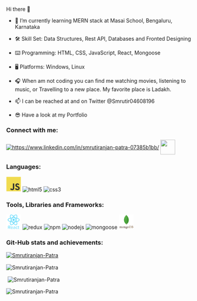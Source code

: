 Hi there 👋
- 🌱 I’m currently learning MERN stack at Masai School, Bengaluru, Karnataka

- 🛠️ Skill Set: Data Structures, Rest API, Databases and Fronted Designing

- ⌨️ Programming: HTML, CSS, JavaScript, React, Mongoose

- 🖥️ Platforms: Windows, Linux

- 🎧 When am not coding you can find me watching movies, listening to music, or Travelling to a new place. My favorite place is Ladakh.

- 📫 I can be reached at and on Twitter @Smrutir04608196

- 😎 Have a look at my Portfolio

<h3 align="left">Connect with me:</h3>
<p align="left">
<a href="https://www.linkedin.com/in/smrutiranjan-patra-07385b1bb/" target="blank"><img align="center" src="https://raw.githubusercontent.com/rahuldkjain/github-profile-readme-generator/master/src/images/icons/Social/linked-in-alt.svg" alt="https://www.linkedin.com/in/smrutiranjan-patra-07385b1bb/" height="30" width="40" /></a>
<a href="https://medium.com/@guessme.smruti" target="blank"><img align="center" src="https://cdn4.iconfinder.com/data/icons/social-media-2210/24/Medium-512.png" alt="" height="40" width="40" /></a>
</p>
<h3 align="left">Languages: </h3>
<p align="left">
  <img src="https://raw.githubusercontent.com/devicons/devicon/master/icons/javascript/javascript-original.svg" alt="javascript" width="40" height="40"/>
  <img width="40" height="40" src="https://user-images.githubusercontent.com/77038661/126056320-83821049-beec-4f4b-ae1b-cfa2697f6eca.png" alt="html5" />
  <img width="40" height="40" src="https://user-images.githubusercontent.com/77038661/126056387-2f04d5ca-4f92-4fd1-b0e7-aa923436afb8.png" alt="css3" />
</p>

<h3 align="left">Tools, Libraries and Frameworks: </h3>
<p align="left">  
  <img src="https://raw.githubusercontent.com/devicons/devicon/master/icons/react/react-original-wordmark.svg" alt="react" width="40" height="40"/>
  <img src="https://user-images.githubusercontent.com/77038661/126056535-6d1b0c69-1d2c-451b-a27b-23de59d01ccb.png" alt="redux" width="40" height="40" />
  <img src="https://user-images.githubusercontent.com/77038661/126056749-1b8695e2-53f8-4072-baaf-b9aeb5628c4e.png" alt="npm" width="40" height="40" />
  <img src="https://user-images.githubusercontent.com/77038661/126057456-dd7b1466-9ecb-4a51-b1ae-698300863f8c.png" alt="nodejs" width="60" height="40" />
  <img src="https://user-images.githubusercontent.com/77038661/126057320-5a351c96-ae79-425b-9237-a1026c8c1440.png" alt="mongoose" width="60" height="40" />
  <img src="https://raw.githubusercontent.com/devicons/devicon/master/icons/mongodb/mongodb-original-wordmark.svg" alt="mongodb" width="40" height="40"/>
</p>

<h3 align="left">Git-Hub stats and achievements: </h3>
<p align="left"> <a href="https://github-profile-trophy.vercel.app/?username=Smrutiranjan-Patra"><img src="https://github-profile-trophy.vercel.app/?username=Smrutiranjan-Patra" alt="Smrutiranjan-Patra" /></a> </p>

<p ><img align="center" src="https://github-readme-stats.vercel.app/api/top-langs?username=Smrutiranjan-Patra&show_icons=true&locale=en&layout=compact" alt="Smrutiranjan-Patra" /></p>

<p>&nbsp;<img align="center" src="https://github-readme-stats.vercel.app/api?username=Smrutiranjan-Patra&show_icons=true&locale=en" alt="Smrutiranjan-Patra" /></p>

<p><img align="center" src="https://github-readme-streak-stats.herokuapp.com/?user=Smrutiranjan-Patra&" alt="Smrutiranjan-Patra" /></p>

